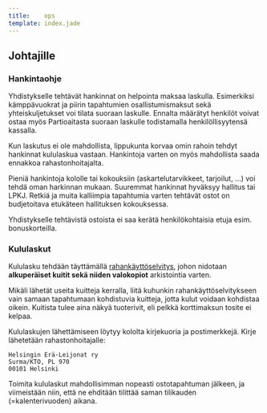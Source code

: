 ```yaml
---
title:    ops 
template: index.jade
---
```


## Johtajille

### Hankintaohje

Yhdistykselle tehtävät hankinnat on helpointa maksaa laskulla. Esimerkiksi kämppävuokrat ja piirin tapahtumien osallistumismaksut sekä yhteiskuljetukset voi tilata suoraan laskulle. Ennalta määrätyt henkilöt voivat ostaa myös Partioaitasta suoraan laskulle todistamalla henkilöllisyytensä kassalla. 

Kun laskutus ei ole mahdollista, lippukunta korvaa omin rahoin tehdyt hankinnat kululaskua vastaan. Hankintoja varten on myös mahdollista saada ennakkoa rahastonhoitajalta.

Pieniä hankintoja kololle tai kokouksiin (askartelutarvikkeet, tarjoilut, ...) voi tehdä oman harkinnan mukaan. Suuremmat hankinnat hyväksyy hallitus tai LPKJ. Retkiä ja muita kalliimpia tapahtumia varten tehtävät ostot on budjetoitava etukäteen hallituksen kokouksessa.

Yhdistykselle tehtävistä ostoista ei saa kerätä henkilökohtaisia etuja esim. bonuskorteilla.

### Kululaskut

Kululasku tehdään täyttämällä [rahankäyttöselvitys](docs/rahankayttoselvitys.pdf), johon nidotaan **alkuperäiset kuitit sekä niiden valokopiot** arkistointia varten.

Mikäli lähetät useita kuitteja kerralla, liitä kuhunkin rahankäyttöselvitykseen vain samaan tapahtumaan kohdistuvia kuitteja, jotta kulut voidaan kohdistaa oikein. Kuitista tulee aina näkyä tuoterivit, eli pelkkä korttimaksun tosite ei kelpaa.

Kululaskujen lähettämiseen löytyy kololta kirjekuoria ja postimerkkejä. Kirje lähetetään rahastonhoitajalle:

```
Helsingin Erä-Leijonat ry
Surma/KTO, PL 970
00101 Helsinki
```

Toimita kululaskut mahdollisimman nopeasti ostotapahtuman jälkeen, ja viimeistään niin, että ne ehditään tilittää saman tilikauden (=kalenterivuoden) aikana.
